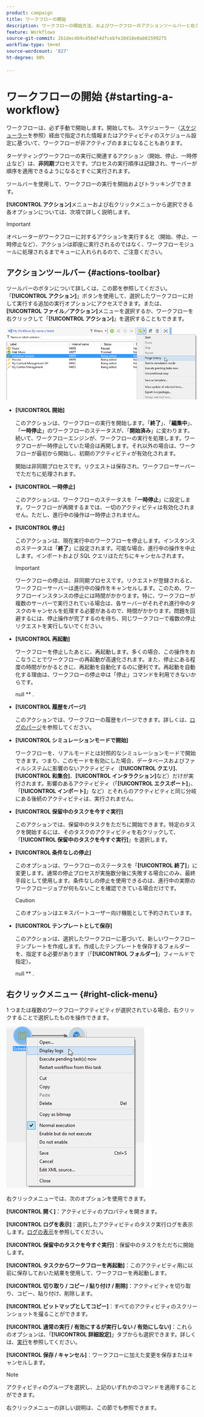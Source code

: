 ```yaml
---
product: campaign
title: ワークフローの開始
description: ワークフローの開始方法、およびワークフローのアクションツールバーと右クリックメニューへのアクセス方法を学ぶ
feature: Workflows
source-git-commit: 2b1dec4b9c456df4dfcebfe10d18e0ab01599275
workflow-type: tm+mt
source-wordcount: '827'
ht-degree: 98%

---
```


# ワークフローの開始 {#starting-a-workflow}

ワークフローは、必ず手動で開始します。開始しても、スケジューラー（[スケジューラー](scheduler.md)を参照）経由で指定された情報またはアクティビティのスケジュール設定に基づいて、ワークフローが非アクティブのままになることもあります。

ターゲティングワークフローの実行に関連するアクション（開始、停止、一時停止など）は、**非同期**&#x200B;プロセスです。プロセスの実行順序は記録され、サーバーが順序を適用できるようになるとすぐに実行されます。

ツールバーを使用して、ワークフローの実行を開始およびトラッキングできます。

**[!UICONTROL アクション]**&#x200B;メニューおよび右クリックメニューから選択できる各オプションについては、次項で詳しく説明します。

>[!IMPORTANT]
>
>オペレーターがワークフローに対するアクションを実行すると（開始、停止、一時停止など）、アクションは即座に実行されるのではなく、ワークフローモジュールに処理されるまでキューに入れられるので、ご注意ください。

## アクションツールバー {#actions-toolbar}

ツールバーのボタンについて詳しくは、この節を参照してください。 「**[!UICONTROL アクション]**」ボタンを使用して、選択したワークフローに対して実行する追加の実行オプションにアクセスできます。または、**[!UICONTROL ファイル／アクション]**&#x200B;メニューを選択するか、ワークフローを右クリックして「**[!UICONTROL アクション]**」を選択することもできます。

![](assets/purge_historique.png)

* **[!UICONTROL 開始]**

   このアクションは、ワークフローの実行を開始します。「**終了**」、「**編集中**」、「**一時停止**」のワークフローのステータスが、「**開始済み**」に変わります。続いて、ワークフローエンジンが、ワークフローの実行を処理します。ワークフローが一時停止していた場合は再開します。それ以外の場合は、ワークフローが最初から開始し、初期のアクティビティが有効化されます。

   開始は非同期プロセスです。リクエストは保存され、ワークフローサーバーでただちに処理されます。

* **[!UICONTROL 一時停止]**

   このアクションは、ワークフローのステータスを「**一時停止**」に設定します。ワークフローが再開するまでは、一切のアクティビティは有効化されません。ただし、進行中の操作は一時停止されません。

* **[!UICONTROL 停止]**

   このアクションは、現在実行中のワークフローを停止します。インスタンスのステータスは「**終了**」に設定されます。可能な場合、進行中の操作を中止します。インポートおよび SQL クエリはただちにキャンセルされます。

   >[!IMPORTANT]
   >
   >ワークフローの停止は、非同期プロセスです。リクエストが登録されると、ワークフローサーバーは進行中の操作をキャンセルします。このため、ワークフローインスタンスの停止には時間がかかります。特に、ワークフローが複数のサーバーで実行されている場合は、各サーバーがそれぞれ進行中のタスクのキャンセルを処理する必要があるので、時間がかかります。問題を回避するには、停止操作が完了するのを待ち、同じワークフローで複数の停止リクエストを実行しないでください。

* **[!UICONTROL 再起動]**

   ワークフローを停止したあとに、再起動します。多くの場合、この操作をおこなうことでワークフローの再起動が高速化されます。また、停止にある程度の時間がかかるときに、再起動を自動化するのに便利です。再起動を自動化する理由は、ワークフローの停止中は「停止」コマンドを利用できないからです。

   null ** .

* **[!UICONTROL 履歴をパージ]**

   このアクションでは、ワークフローの履歴をパージできます。詳しくは、[ログのパージ](monitor-workflow-execution.md#purging-the-logs)を参照してください。

* **[!UICONTROL シミュレーションモードで開始]**

   ワークフローを、リアルモードとは対照的なシミュレーションモードで開始できます。つまり、このモードを有効にした場合、データベースおよびファイルシステムに影響のないアクティビティ（**[!UICONTROL クエリ]**、**[!UICONTROL 和集合]**、**[!UICONTROL インタラクション]**&#x200B;など）だけが実行されます。影響のあるアクティビティ（「**[!UICONTROL エクスポート]**」、「**[!UICONTROL インポート]**」など）とそれらのアクティビティと同じ分岐にある後続のアクティビティは、実行されません。

* **[!UICONTROL 保留中のタスクを今すぐ実行]**

   このアクションでは、保留中のタスクをただちに開始できます。特定のタスクを開始するには、そのタスクのアクティビティを右クリックして、「**[!UICONTROL 保留中のタスクを今すぐ実行]**」を選択します。

* **[!UICONTROL 条件なしの停止]**

   このオプションは、ワークフローのステータスを「**[!UICONTROL 終了]**」に変更します。通常の停止プロセスが実施数分後に失敗する場合にのみ、最終手段として使用します。条件なしの停止を使用できるのは、進行中の実際のワークフロージョブが何もないことを確認できている場合だけです。

   >[!CAUTION]
   >
   >このオプションはエキスパートユーザー向け機能として予約されています。

* **[!UICONTROL テンプレートとして保存]**

   このアクションは、選択したワークフローに基づいて、新しいワークフローテンプレートを作成します。作成したテンプレートを保存するフォルダーを、指定する必要があります（「**[!UICONTROL フォルダー]**」フィールドで指定）。

   null ** .

## 右クリックメニュー {#right-click-menu}

1 つまたは複数のワークフローアクティビティが選択されている場合、右クリックすることで選択したものを操作できます。

![](assets/contextual_menu.png)

右クリックメニューでは、次のオプションを使用できます。

**[!UICONTROL 開く]**：アクティビティのプロパティを開きます。

**[!UICONTROL ログを表示]**：選択したアクティビティのタスク実行ログを表示します。[ログの表示](monitor-workflow-execution.md#displaying-logs)を参照してください。

**[!UICONTROL 保留中のタスクを今すぐ実行]**：保留中のタスクをただちに開始します。

**[!UICONTROL タスクからワークフローを再起動]**：このアクティビティ用に以前に保存しておいた結果を使用して、ワークフローを再起動します。

**[!UICONTROL 切り取り / コピー / 貼り付け / 削除]**：アクティビティを切り取り、コピー、貼り付け、削除します。

**[!UICONTROL ビットマップとしてコピー]**：すべてのアクティビティのスクリーンショットを撮ることができます。

**[!UICONTROL 通常の実行 / 有効にするが実行しない / 有効にしない]**：これらのオプションは、「**[!UICONTROL 詳細設定]**」タブからも選択できます。詳しくは、[実行](advanced-parameters.md#execution)を参照してください。

**[!UICONTROL 保存 / キャンセル]**：ワークフローに加えた変更を保存またはキャンセルします。

>[!NOTE]
>
>アクティビティのグループを選択し、上記のいずれかのコマンドを適用することができます。

右クリックメニューの詳しい説明は、この節でも参照できます。
